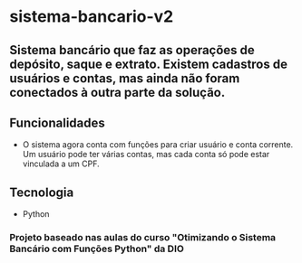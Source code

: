 # sistema-bancario-v2

## Sistema bancário que faz as operações de depósito, saque e extrato. Existem cadastros de usuários e contas, mas ainda não foram conectados à outra parte da solução.

## Funcionalidades

- O sistema agora conta com funções para criar usuário e conta corrente. Um usuário pode ter várias contas, mas cada conta só pode estar vinculada a um CPF.

## Tecnologia

- Python

### Projeto baseado nas aulas do curso "Otimizando o Sistema Bancário com Funções Python" da DIO